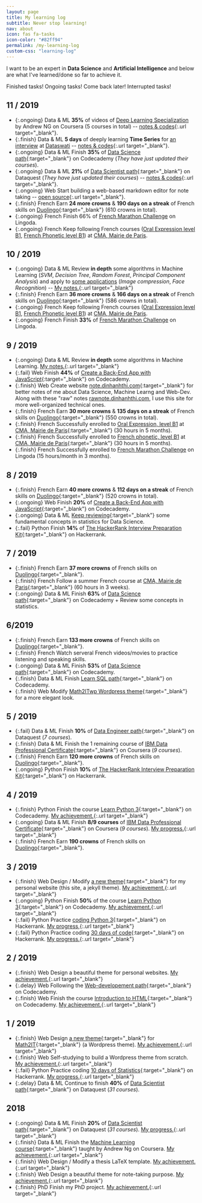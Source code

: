 ```yaml
---
layout: page
title: My learning log
subtitle: Never stop learning!
nav: about
icon: fas fa-tasks
icon-color: "#82ff94"
permalink: /my-learning-log
custom-css: "learning-log"
---
```


I want to be an expert in **Data Science** and **Artificial Intelligence** and below are what I've learned/done so far to achieve it.

<p class="text-center">
  <span class="task finish d-inline-block mr-3">Finished tasks!</span>
  <span class="task ongoing d-inline-block mr-3">Ongoing tasks!</span>
  <span class="task delay d-inline-block mr-3">Come back later!</span>
  <span class="task fail d-inline-block">Interrupted tasks!</span>
</p>


## 11 / 2019

- {:.ongoing} <span class="tbadge badge-yellow">Data & ML</span> **35%** of videos of [Deep Learning Specialization](https://www.coursera.org/specializations/deep-learning) by Andrew NG on Coursera (5 courses in total) -- [notes & codes](https://github.com/dinhanhthi/deeplearning.ai-notes){:.url target="_blank"}.
- {:.finish} <span class="tbadge badge-yellow">Data & ML</span> **5 days** of deeply learning **Time Series** for [an interview](https://github.com/dinhanhthi/data-science-learning/tree/master/interview/dataswati) at [Dataswati](https://www.dataswati.com/) -- [notes & codes](https://github.com/dinhanhthi/data-science-learning/tree/master/interview/dataswati){:.url target="_blank"}.
- {:.ongoing} <span class="tbadge badge-yellow">Data & ML</span> Finish **35%** of [Data Science path](https://www.codecademy.com/learn/paths/data-science){:target="_blank"} on Codecademy (*They have just updated their courses*).
- {:.ongoing} <span class="tbadge badge-yellow">Data & ML</span> **21%** of [Data Scientist path](https://www.dataquest.io/path/data-scientist){:target="_blank"} on Dataquest (*They have just updated their courses*) -- [notes & codes](https://github.com/dinhanhthi/dataquest-aio){:.url target="_blank"}.
- {:.ongoing} <span class="tbadge badge-blue">Web</span> Start building a web-based markdown editor for note taking -- [open source](https://github.com/dinhanhthi/notedown){:.url target="_blank"}.
- {:.finish} <span class="tbadge badge-green">French</span> Earn **24 more crowns** & **190 days on a streak** of French skills on [Duolingo](https://duolingo.com){:target="_blank"} (610 crowns in total).
- {:.ongoing} <span class="tbadge badge-green">French</span> Finish 66% of [French Marathon Challenge](https://www.lingoda.com/en/language-marathon) on Lingoda.
- {:.ongoing} <span class="tbadge badge-green">French</span> Keep following French courses ([Oral Expression level B1](https://cma.paris.fr/#displayElement(7490)), [French Phonetic level B1](https://cma.paris.fr/#displayElement(7492))) at [CMA, Mairie de Paris](https://cma.paris.fr/).


## 10 / 2019

- {:.ongoing} <span class="tbadge badge-yellow">Data & ML</span> Review **in depth** some algorithms in Machine Learning (*SVM*, *Decision Tree*, *Random Forest*, *Principal Component Analysis*) and apply to [some applications](https://note.dinhanhthi.com/small-projects-to-understand-concepts) (*Image compression*, *Face Recognition*) -- [My notes.](https://note.dinhanhthi.com/#machine_learning){:.url target="_blank"}
- {:.finish} <span class="tbadge badge-green">French</span> Earn **36 more crowns** & **166 days on a streak** of French skills on [Duolingo](https://duolingo.com){:target="_blank"} (586 crowns in total).
- {:.ongoing} <span class="tbadge badge-green">French</span> Keep following French courses ([Oral Expression level B1](https://cma.paris.fr/#displayElement(7490)), [French Phonetic level B1](https://cma.paris.fr/#displayElement(7492))) at [CMA, Mairie de Paris](https://cma.paris.fr/).
- {:.ongoing} <span class="tbadge badge-green">French</span> Finish **33%** of [French Marathon Challenge](https://www.lingoda.com/en/language-marathon) on Lingoda.

## 9 / 2019

- {:.ongoing} <span class="tbadge badge-yellow">Data & ML</span> Review **in depth** some algorithms in Machine Learning. [My notes.](https://note.dinhanhthi.com/#machine_learning){:.url target="_blank"}
- {:.fail} <span class="tbadge badge-blue">Web</span> Finish **44%** of [Create a Back-End App with JavaScript](https://www.codecademy.com/learn/paths/create-a-back-end-app-with-javascript){:target="_blank"} on Codecademy.
- {:.finish} <span class="tbadge badge-blue">Web</span> Create website [note.dinhanhthi.com](https://note.dinhanhthi.com){:target="_blank"} for better notes of me about Data Science, Machine Learng and Web-Dev. Along with these "raw" notes [rawnote.dinhanhthi.com](https://rawnote.dinhanhthi.com/), I use this site for more well-organized technical ones.
- {:.finish} <span class="tbadge badge-green">French</span> Earn **30 more crowns** & **135 days on a streak** of French skills on [Duolingo](https://duolingo.com){:target="_blank"} (550 crowns in total).
- {:.finish} <span class="tbadge badge-green">French</span> Successfully enrolled to [Oral Expression, level B1](https://cma.paris.fr/#displayElement(7490)) at [CMA, Mairie de Paris](https://cma.paris.fr/){:target="_blank"} (30 hours in 5 months).
- {:.finish} <span class="tbadge badge-green">French</span> Successfully enrolled to [French phonetic, level B1](https://cma.paris.fr/#displayElement(7492)) at [CMA, Mairie de Paris](https://cma.paris.fr/){:target="_blank"} (30 hours in 5 months).
- {:.finish} <span class="tbadge badge-green">French</span> Successfully enrolled to [French Marathon Challenge](https://www.lingoda.com/en/language-marathon) on Lingoda (15 hours/month in 3 months).


## 8 / 2019

- {:.finish} <span class="tbadge badge-green">French</span> Earn **40 more crowns** & **112 days on a streak** of French skills on [Duolingo](https://duolingo.com){:target="_blank"} (520 crowns in total).
- {:.ongoing} <span class="tbadge badge-blue">Web</span> Finish **20%** of [Create a Back-End App with JavaScript](https://www.codecademy.com/learn/paths/create-a-back-end-app-with-javascript){:target="_blank"} on Codecademy.
- {:.ongoing} <span class="tbadge badge-yellow">Data & ML</span> [Keep reviewing](https://mynote.dinhanhthi.com/stats-1){:target="_blank"} some fundamental concepts in statistics for Data Science.
- {:.fail} <span class="tbadge badge-orange">Python</span> Finish **14%** of [The HackerRank Interview Preparation Kit](https://www.hackerrank.com/interview/interview-preparation-kit){:target="_blank"} on Hackerrank.

## 7 / 2019

- {:.finish} <span class="tbadge badge-green">French</span> Earn **37 more crowns** of French skills on [Duolingo](https://duolingo.com){:target="_blank"}.
- {:.finish} <span class="tbadge badge-green">French</span> Follow a summer French course at [CMA, Mairie de Paris](https://cma.paris.fr/){:target="_blank"} (60 hours in 3 weeks).
- {:.ongoing} <span class="tbadge badge-yellow">Data & ML</span> Finish **63%** of [Data Science path](https://www.codecademy.com/learn/paths/data-science){:target="_blank"} on Codecademy + Review some concepts in statistics.

## 6/2019

- {:.finish} <span class="tbadge badge-green">French</span> Earn **133 more crowns** of French skills on [Duolingo](https://duolingo.com){:target="_blank"}.
- {:.finish} <span class="tbadge badge-green">French</span> Watch serveral French videos/movies to practice listening and speaking skills.
- {:.ongoing} <span class="tbadge badge-yellow">Data & ML</span> Finish **53%** of [Data Science path](https://www.codecademy.com/learn/paths/data-science){:target="_blank"} on Codecademy.
- {:.finish} <span class="tbadge badge-yellow">Data & ML</span> Finish [Learn SQL path](https://www.codecademy.com/learn/learn-sql){:target="_blank"} on Codecademy.
- {:.finish} <span class="tbadge badge-blue">Web</span> Modify [Math2ITwp Wordpress theme](https://github.com/dinhanhthi/math2itwp){:target="_blank"} for a more elegant look.

## 5 / 2019

- {:.fail} <span class="tbadge badge-yellow">Data & ML</span> Finish **10%** of [Data Engineer path](https://www.dataquest.io/path/data-engineer/){:target="_blank"} on Dataquest (*7 courses*).
- {:.finish} <span class="tbadge badge-yellow">Data & ML</span> Finish the 1 remaining course of [IBM Data Professional Certificate](https://www.coursera.org/specializations/ibm-data-science-professional-certificate){:target="_blank"} on Coursera (*9 courses*).
- {:.finish} <span class="tbadge badge-green">French</span> Earn **120 more crowns** of French skills on [Duolingo](https://duolingo.com){:target="_blank"}.
- {:.ongoing} <span class="tbadge badge-orange">Python</span> Finish **10%** of [The HackerRank Interview Preparation Kit](https://www.hackerrank.com/interview/interview-preparation-kit){:target="_blank"} on Hackerrank.

## 4 / 2019

- {:.finish} <span class="tbadge badge-orange">Python</span> Finish the course [Learn Python 3](https://www.codecademy.com/learn/learn-python-3){:target="_blank"} on Codecademy. [My achievement.](https://www.codecademy.com/dinhanhthi){:.url target="_blank"}
- {:.ongoing} <span class="tbadge badge-yellow">Data & ML</span> Finish **8/9 courses** of [IBM Data Professional Certificate](https://www.coursera.org/specializations/ibm-data-science-professional-certificate){:target="_blank"} on Coursera (*9 courses*). [My progress.](https://www.coursera.org/user/47f27dde0ecab9a78e2c93632d78a556){:.url target="_blank"}
- {:.finish} <span class="tbadge badge-green">French</span> Earn **190 crowns** of French skills on [Duolingo](https://duolingo.com){:target="_blank"}.

## 3 / 2019

- {:.finish} <span class="tbadge badge-blue">Web</span> Design / Modify [a new theme](https://github.com/dinhanhthi/dinhanhthi.com){:target="_blank"} for my personal website (this site, a jekyll theme). [My achievement.](https://dinhanhthi.com){:.url target="_blank"}
- {:.ongoing} <span class="tbadge badge-orange">Python</span> Finish **50%** of the course [Learn Python 3](https://www.codecademy.com/learn/learn-python-3){:target="_blank"} on Codecademy. [My achievement.](https://www.codecademy.com/dinhanhthi){:.url target="_blank"}
- {:.fail} <span class="tbadge badge-orange">Python</span> Practice [coding Python 3](https://www.hackerrank.com/domains/python){:target="_blank"} on Hackerrank. [My progress,](https://www.hackerrank.com/dinhanhthi){:.url target="_blank"}
- {:.fail} <span class="tbadge badge-orange">Python</span> Practice coding [30 days of code](https://www.hackerrank.com/domains/tutorials/30-days-of-code){:target="_blank"} on Hackerrank. [My progress.](https://www.hackerrank.com/dinhanhthi){:.url target="_blank"}

## 2 / 2019

- {:.finish} <span class="tbadge badge-blue">Web</span> Design a beautiful theme for personal websites. [My achievement.](https://github.com/dinhanhthi/TaniaJekyll){:.url target="_blank"}
- {:.delay} <span class="tbadge badge-blue">Web</span> Following the [Web-developement path](https://www.codecademy.com/learn/paths/web-development){:target="_blank"} on Codecademy.
- {:.finish} <span class="tbadge badge-blue">Web</span> Finish the course [Introduction to HTML](https://www.codecademy.com/learn/learn-html){:target="_blank"} on Codecademy. [My achievement.](https://www.codecademy.com/dinhanhthi){:.url target="_blank"}

## 1 / 2019

- {:.finish} <span class="tbadge badge-blue">Web</span> Design [a new theme](https://github.com/dinhanhthi/math2itwp){:target="_blank"} for [Math2IT](https://math2it.com){:target="_blank"} (a Wordpress theme). [My achievement.](https://math2it.com){:.url target="_blank"}
- {:.finish} <span class="tbadge badge-blue">Web</span> Self-studying to build a Wordpress theme from scratch. [My achievement.](https://github.com/dinhanhthi/math2itwp){:.url target="_blank"}
- {:.fail} <span class="tbadge badge-orange">Python</span> Practice coding [10 days of Statistics](https://www.hackerrank.com/domains/tutorials/10-days-of-statistics){:target="_blank"} on Hackerrank. [My progress.](https://www.hackerrank.com/dinhanhthi){:.url target="_blank"}
- {:.delay} <span class="tbadge badge-yellow">Data & ML</span> Continue to finish **40%** of [Data Scientist path](https://www.dataquest.io/path/data-scientist){:target="_blank"} on Dataquest (*31 courses*).

## 2018

- {:.ongoing} <span class="tbadge badge-yellow">Data & ML</span> Finish **20%** of [Data Scientist path](https://www.dataquest.io/path/data-scientist){:target="_blank"} on Dataquest (*31 courses*). [My progress.](https://app.dataquest.io/profile/dinhanhthimail){:.url target="_blank"}
- {:.finish} <span class="tbadge badge-yellow">Data & ML</span> Finish the [Machine Learning course](https://www.coursera.org/learn/machine-learning){:target="_blank"} taught by Andrew Ng on Coursera. [My achievement.](https://www.coursera.org/account/accomplishments/verify/WJ9DNBMRQDJ8){:.url target="_blank"}
- {:.finish} <span class="tbadge badge-blue">Web</span> Design / Modify a thesis LaTeX template. [My achievement.](https://github.com/dinhanhthi/ThiThesisTemp){:.url target="_blank"}
- {:.finish} <span class="tbadge badge-blue">Web</span> Design a beautiful theme for note-taking purpose. [My achievement.](https://github.com/dinhanhthi/NoteTheme){:.url target="_blank"}
- {:.finish} <span class="tbadge badge-gray">PhD</span> Finish my PhD project. [My achievement.](https://github.com/dinhanhthi/MyCertificates/blob/master/Certificate%20of%20completion%20of%20the%20Doctor's%20degree.pdf){:.url target="_blank"}
